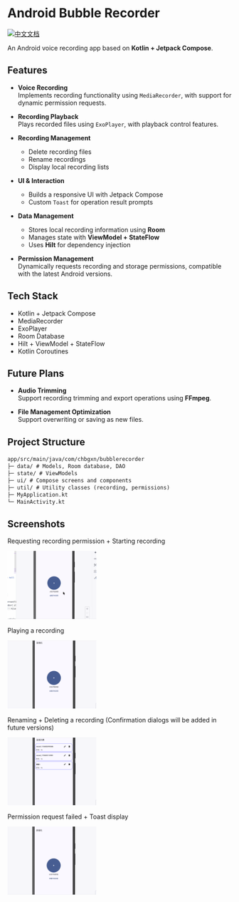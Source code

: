 # Android Bubble Recorder  

[![中文文档](https://img.shields.io/badge/文档-中文-blue?style=flat-square)](README_ZH.md)

An Android voice recording app based on **Kotlin + Jetpack Compose**.  

## Features  

- **Voice Recording**  
  Implements recording functionality using `MediaRecorder`, with support for dynamic permission requests.  

- **Recording Playback**  
  Plays recorded files using `ExoPlayer`, with playback control features.  

- **Recording Management**  
  - Delete recording files  
  - Rename recordings  
  - Display local recording lists  

- **UI & Interaction**  
  - Builds a responsive UI with Jetpack Compose  
  - Custom `Toast` for operation result prompts  

- **Data Management**  
  - Stores local recording information using **Room**  
  - Manages state with **ViewModel + StateFlow**  
  - Uses **Hilt** for dependency injection  

- **Permission Management**  
  Dynamically requests recording and storage permissions, compatible with the latest Android versions.  

## Tech Stack  

- Kotlin + Jetpack Compose  
- MediaRecorder  
- ExoPlayer  
- Room Database  
- Hilt + ViewModel + StateFlow  
- Kotlin Coroutines  

## Future Plans  

- **Audio Trimming**  
  Support recording trimming and export operations using **FFmpeg**.  

- **File Management Optimization**  
  Support overwriting or saving as new files.  

## Project Structure  

```plaintext
app/src/main/java/com/chbgxn/bubblerecorder
├─ data/ # Models, Room database, DAO
├─ state/ # ViewModels
├─ ui/ # Compose screens and components
├─ util/ # Utility classes (recording, permissions)
├─ MyApplication.kt
└─ MainActivity.kt
```  

## Screenshots  

Requesting recording permission + Starting recording  

<img src="screenshots/recorder_ok.gif" width="200" />  

Playing a recording  

<img src="screenshots/play_record.gif" width="200" />  

Renaming + Deleting a recording (Confirmation dialogs will be added in future versions)  

<img src="screenshots/record_ud.gif" width="200" />  

Permission request failed + Toast display  

<img src="screenshots/recorder_no.gif" width="200" />
